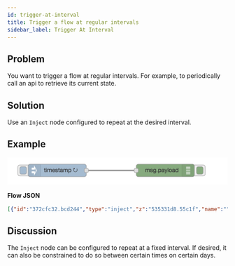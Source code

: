 ```yaml
---
id: trigger-at-interval
title: Trigger a flow at regular intervals
sidebar_label: Trigger At Interval
---
```


## Problem

You want to trigger a flow at regular intervals. For example, to periodically
call an api to retrieve its current state.

## Solution

Use an <code class="node">Inject</code> node configured to repeat at the desired
interval.

## Example

![](../assets/flowControl/trigger-at-interval.png)

<b>Flow JSON</b>

```json
[{"id":"372cfc32.bcd244","type":"inject","z":"535331d8.55c1f","name":"","topic":"","payload":"","payloadType":"date","repeat":"5","crontab":"","once":false,"x":150,"y":600,"wires":[["6c63c499.ce3adc"]]},{"id":"6c63c499.ce3adc","type":"debug","z":"535331d8.55c1f","name":"","active":true,"console":"false","complete":"false","x":410,"y":600,"wires":[]}]
```


## Discussion

The <code class="node">Inject</code> node can be configured to repeat at a fixed
interval. If desired, it can also be constrained to do so between certain times on
certain days.

